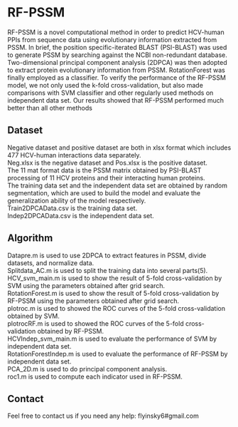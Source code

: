 # RF-PSSM

RF-PSSM is a novel computational method in order to predict HCV-human PPIs from sequence data using evolutionary information extracted from PSSM. In brief, the position specific-iterated BLAST (PSI-BLAST) was used to generate PSSM by searching against the NCBI non-redundant database. Two-dimensional principal component analysis (2DPCA) was then adopted to extract protein evolutionary information from PSSM. RotationForest was finally employed as a classifier. To verify the performance of the RF-PSSM model, we not only used the k-fold cross-validation, but also made comparisons with SVM classifier and other regularly used methods on independent data set. Our results showed that RF-PSSM performed much better than all other methods

## Dataset
Negative dataset and positive dataset are both in xlsx format which includes 477 HCV-human interactions data separately.   
Neg.xlsx is the negative dataset and Pos.xlsx is the positive dataset.   
The 11 mat format data is the PSSM matrix obtained by PSI-BLAST processing of 11 HCV proteins and their interacting human proteins.  
The training data set and the independent data set are obtained by random segmentation, which are used to build the model and evaluate the generalization ability of the model respectively.   
Train2DPCAData.csv is the training data set.  
Indep2DPCAData.csv is the independent data set.  

## Algorithm

Datapre.m is used to use 2DPCA to extract features in PSSM, divide datasets, and normalize data.  
Splitdata_AC.m is used to split the training data into several parts(5).   
HCV_svm_main.m is used to show the result of 5-fold cross-validation by SVM using the parameters obtained after grid search.  
RotationForest.m is used to show the result of 5-fold cross-validation by RF-PSSM using the parameters obtained after grid search.  
plotroc.m is used to showed the ROC curves of the 5-fold cross-validation obtained by SVM.  
plotrocRF.m is used to showed the ROC curves of the 5-fold cross-validation obtained by RF-PSSM.  
HCVIndep_svm_main.m is used to evaluate the performance of SVM by independent data set.   
RotationForestIndep.m is used to evaluate the performance of RF-PSSM by independent data set.   
PCA_2D.m is used to do principal component analysis.   
roc1.m is used to compute each indicator used in RF-PSSM.  

## Contact

Feel free to contact us if you need any help: flyinsky6#gmail.com
